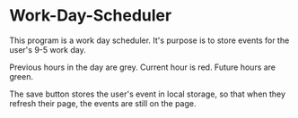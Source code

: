 # Work-Day-Scheduler
This program is a work day scheduler. It's purpose is to store events for the user's 9-5 work day. 

Previous hours in the day are grey. 
Current hour is red.
Future hours are green.

The save button stores the user's event in local storage, so that when they refresh their page, the events are still on the page.

